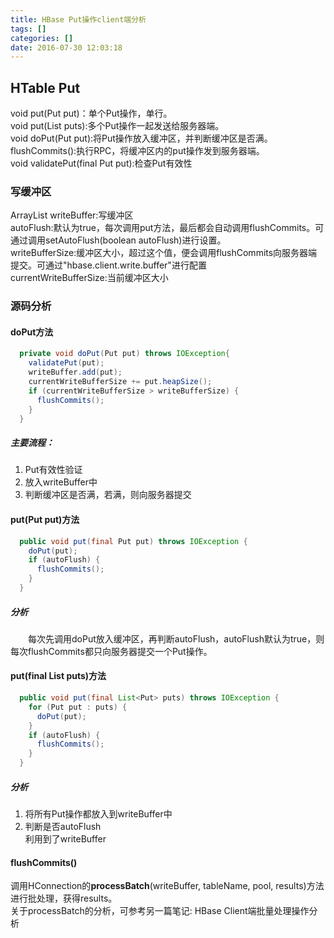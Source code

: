```yaml
---
title: HBase Put操作client端分析
tags: []
categories: []
date: 2016-07-30 12:03:18
---
```

## HTable Put


void put(Put put)：单个Put操作，单行。  
void put(List<Put> puts):多个Put操作一起发送给服务器端。  
void doPut(Put put):将Put操作放入缓冲区，并判断缓冲区是否满。  
flushCommits():执行RPC，将缓冲区内的put操作发到服务器端。  
void validatePut(final Put put):检查Put有效性  

### 写缓冲区
ArrayList<Put> writeBuffer:写缓冲区  
autoFlush:默认为true，每次调用put方法，最后都会自动调用flushCommits。可通过调用setAutoFlush(boolean autoFlush)进行设置。  
writeBufferSize:缓冲区大小，超过这个值，便会调用flushCommits向服务器端提交。可通过"hbase.client.write.buffer"进行配置  
currentWriteBufferSize:当前缓冲区大小



### 源码分析
#### doPut方法
```java
  private void doPut(Put put) throws IOException{
    validatePut(put);
    writeBuffer.add(put);
    currentWriteBufferSize += put.heapSize();
    if (currentWriteBufferSize > writeBufferSize) {
      flushCommits();
    }
  }
```
##### 主要流程：
1. Put有效性验证
2. 放入writeBuffer中
3. 判断缓冲区是否满，若满，则向服务器提交

#### put(Put put)方法
```java
  public void put(final Put put) throws IOException {
    doPut(put);
    if (autoFlush) {
      flushCommits();
    }
  }
```
##### 分析
　　每次先调用doPut放入缓冲区，再判断autoFlush，autoFlush默认为true，则每次flushCommits都只向服务器提交一个Put操作。

#### put(final List<Put> puts)方法
```java
  public void put(final List<Put> puts) throws IOException {
    for (Put put : puts) {
      doPut(put);
    }
    if (autoFlush) {
      flushCommits();
    }
  }
```
##### 分析
1. 将所有Put操作都放入到writeBuffer中
2. 判断是否autoFlush  
利用到了writeBuffer

#### flushCommits()
调用HConnection的**processBatch**(writeBuffer, tableName, pool, results)方法进行批处理，获得results。  
关于processBatch的分析，可参考另一篇笔记: HBase Client端批量处理操作分析

